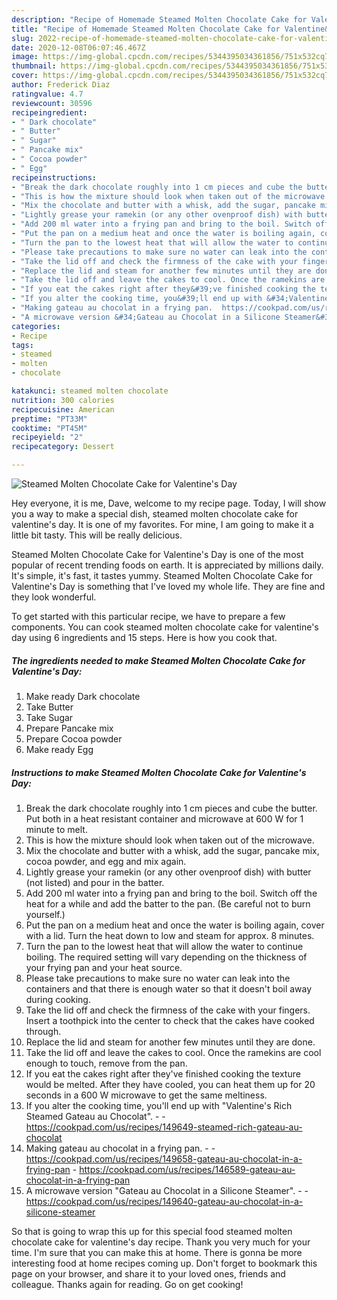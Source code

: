 ```yaml
---
description: "Recipe of Homemade Steamed Molten Chocolate Cake for Valentine&amp;#39;s Day"
title: "Recipe of Homemade Steamed Molten Chocolate Cake for Valentine&amp;#39;s Day"
slug: 2022-recipe-of-homemade-steamed-molten-chocolate-cake-for-valentine-and-39-s-day
date: 2020-12-08T06:07:46.467Z
image: https://img-global.cpcdn.com/recipes/5344395034361856/751x532cq70/steamed-molten-chocolate-cake-for-valentines-day-recipe-main-photo.jpg
thumbnail: https://img-global.cpcdn.com/recipes/5344395034361856/751x532cq70/steamed-molten-chocolate-cake-for-valentines-day-recipe-main-photo.jpg
cover: https://img-global.cpcdn.com/recipes/5344395034361856/751x532cq70/steamed-molten-chocolate-cake-for-valentines-day-recipe-main-photo.jpg
author: Frederick Diaz
ratingvalue: 4.7
reviewcount: 30596
recipeingredient:
- " Dark chocolate"
- " Butter"
- " Sugar"
- " Pancake mix"
- " Cocoa powder"
- " Egg"
recipeinstructions:
- "Break the dark chocolate roughly into 1 cm pieces and cube the butter. Put both in a heat resistant container and microwave at 600 W for 1 minute to melt."
- "This is how the mixture should look when taken out of the microwave."
- "Mix the chocolate and butter with a whisk, add the sugar, pancake mix, cocoa powder, and egg and mix again."
- "Lightly grease your ramekin (or any other ovenproof dish) with butter (not listed) and pour in the batter."
- "Add 200 ml water into a frying pan and bring to the boil. Switch off the heat for a while and add the batter to the pan. (Be careful not to burn yourself.)"
- "Put the pan on a medium heat and once the water is boiling again, cover with a lid. Turn the heat down to low and steam for approx. 8 minutes."
- "Turn the pan to the lowest heat that will allow the water to continue boiling. The required setting will vary depending on the thickness of your frying pan and your heat source."
- "Please take precautions to make sure no water can leak into the containers and that there is enough water so that it doesn&#39;t boil away during cooking."
- "Take the lid off and check the firmness of the cake with your fingers. Insert a toothpick into the center to check that the cakes have cooked through."
- "Replace the lid and steam for another few minutes until they are done."
- "Take the lid off and leave the cakes to cool. Once the ramekins are cool enough to touch, remove from the pan."
- "If you eat the cakes right after they&#39;ve finished cooking the texture would be melted. After they have cooled, you can heat them up for 20 seconds in a 600 W microwave to get the same meltiness."
- "If you alter the cooking time, you&#39;ll end up with &#34;Valentine&#39;s Rich Steamed Gateau au Chocolat&#34;.  https://cookpad.com/us/recipes/149649-steamed-rich-gateau-au-chocolat"
- "Making gateau au chocolat in a frying pan.  https://cookpad.com/us/recipes/149658-gateau-au-chocolat-in-a-frying-pan https://cookpad.com/us/recipes/146589-gateau-au-chocolat-in-a-frying-pan"
- "A microwave version &#34;Gateau au Chocolat in a Silicone Steamer&#34;.  https://cookpad.com/us/recipes/149640-gateau-au-chocolat-in-a-silicone-steamer"
categories:
- Recipe
tags:
- steamed
- molten
- chocolate

katakunci: steamed molten chocolate 
nutrition: 300 calories
recipecuisine: American
preptime: "PT33M"
cooktime: "PT45M"
recipeyield: "2"
recipecategory: Dessert

---
```



![Steamed Molten Chocolate Cake for Valentine&#39;s Day](https://img-global.cpcdn.com/recipes/5344395034361856/751x532cq70/steamed-molten-chocolate-cake-for-valentines-day-recipe-main-photo.jpg)

Hey everyone, it is me, Dave, welcome to my recipe page. Today, I will show you a way to make a special dish, steamed molten chocolate cake for valentine&#39;s day. It is one of my favorites. For mine, I am going to make it a little bit tasty. This will be really delicious.



Steamed Molten Chocolate Cake for Valentine&#39;s Day is one of the most popular of recent trending foods on earth. It is appreciated by millions daily. It's simple, it's fast, it tastes yummy. Steamed Molten Chocolate Cake for Valentine&#39;s Day is something that I've loved my whole life. They are fine and they look wonderful.


To get started with this particular recipe, we have to prepare a few components. You can cook steamed molten chocolate cake for valentine&#39;s day using 6 ingredients and 15 steps. Here is how you cook that.

<!--inarticleads1-->

##### The ingredients needed to make Steamed Molten Chocolate Cake for Valentine&#39;s Day:

1. Make ready  Dark chocolate
1. Take  Butter
1. Take  Sugar
1. Prepare  Pancake mix
1. Prepare  Cocoa powder
1. Make ready  Egg




<!--inarticleads2-->

##### Instructions to make Steamed Molten Chocolate Cake for Valentine&#39;s Day:

1. Break the dark chocolate roughly into 1 cm pieces and cube the butter. Put both in a heat resistant container and microwave at 600 W for 1 minute to melt.
1. This is how the mixture should look when taken out of the microwave.
1. Mix the chocolate and butter with a whisk, add the sugar, pancake mix, cocoa powder, and egg and mix again.
1. Lightly grease your ramekin (or any other ovenproof dish) with butter (not listed) and pour in the batter.
1. Add 200 ml water into a frying pan and bring to the boil. Switch off the heat for a while and add the batter to the pan. (Be careful not to burn yourself.)
1. Put the pan on a medium heat and once the water is boiling again, cover with a lid. Turn the heat down to low and steam for approx. 8 minutes.
1. Turn the pan to the lowest heat that will allow the water to continue boiling. The required setting will vary depending on the thickness of your frying pan and your heat source.
1. Please take precautions to make sure no water can leak into the containers and that there is enough water so that it doesn&#39;t boil away during cooking.
1. Take the lid off and check the firmness of the cake with your fingers. Insert a toothpick into the center to check that the cakes have cooked through.
1. Replace the lid and steam for another few minutes until they are done.
1. Take the lid off and leave the cakes to cool. Once the ramekins are cool enough to touch, remove from the pan.
1. If you eat the cakes right after they&#39;ve finished cooking the texture would be melted. After they have cooled, you can heat them up for 20 seconds in a 600 W microwave to get the same meltiness.
1. If you alter the cooking time, you&#39;ll end up with &#34;Valentine&#39;s Rich Steamed Gateau au Chocolat&#34;. -  - https://cookpad.com/us/recipes/149649-steamed-rich-gateau-au-chocolat
1. Making gateau au chocolat in a frying pan. -  - https://cookpad.com/us/recipes/149658-gateau-au-chocolat-in-a-frying-pan - https://cookpad.com/us/recipes/146589-gateau-au-chocolat-in-a-frying-pan
1. A microwave version &#34;Gateau au Chocolat in a Silicone Steamer&#34;. -  - https://cookpad.com/us/recipes/149640-gateau-au-chocolat-in-a-silicone-steamer




So that is going to wrap this up for this special food steamed molten chocolate cake for valentine&#39;s day recipe. Thank you very much for your time. I'm sure that you can make this at home. There is gonna be more interesting food at home recipes coming up. Don't forget to bookmark this page on your browser, and share it to your loved ones, friends and colleague. Thanks again for reading. Go on get cooking!
